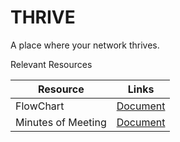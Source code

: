 # THRIVE

A place where your network thrives.


Relevant Resources

| Resource | Links |
| ------ | ------ |
| FlowChart |  [Document](https://viewer.diagrams.net/?tags=%7B%7D&highlight=0000ff&edit=_blank&layers=1&nav=1&title=THRIVE_FLOW.drawio#R7V1Jd6pKF%2F01rvu9gS76ZhhNe4PpTUwmbyGgEmkMjZoM8tu%2FKgS7oB7zBBG4kxsLxKJq711V55w6VaEb5uTCkYf9pq1qRoUi1EmFPq1QFMnyPPoPl3yGJURU0nN0NSybFzzqX1p0Y1jq66rmLt3o2bbh6cPlQsW2LE3xlspkx7HHy7d1bWP5V4dyT%2FtR8KjIxs%2FSF131%2BtNSgSXm5Zea3utHv0wS4RVTjm4OC9y%2BrNrjhSL6rEI3HNv2pn%2BZk4Zm4NaL2mX6vfM1V2cVczTLi%2FlCy9Wc2847bhOKMOQO6pjgppPhEBVIdk%2B30L2n9tgybFmdPszwFV1V%2BrLjTb95Ff7WlXndOql99186Z0%2FTO6NauFX2kXvuSRblPzSJ287LW%2FW9Ss7eblZr1%2FuMWrTvmbgqZIWu2yPN6RpBo3QMWxmgouD%2Fx6Gs6FYvvGvc1z0NF%2BEHjBHOUFnXtrwQLCQbfm7Yhu0Ev0HTMkMyMip3Z08S8SfPsQda7H3BlVt8t4ehiruRrju2b6maGtZD7ri24XvaiaNEP41LZ5%2FmvxAhhagJqGzaYuhVPW2ytu8W2%2BxCs03Ncz7RLTMihSCKaCSI08%2FjOSYRtaZl%2FQU88lxIhZAGvdmj50hBf4T9FH1cwM5GLG1GzVf7ujXqqQ2z%2BxeCGgqKmnfN8z6jHhAAAKF%2F0fVxHbkChzkMUL3rmop0I6yv7Xh9u2dbsnE2L0WPRE10gjUJ3WLZFi7TLDUqiRiAis51I3pZbaJ7bfx3jSDo8PNrUCM2%2FHSnOTrqUw2%2FFxF8H%2FVvO7iFCJonKFj4Dv64%2BqVp%2F%2BB32IxQ1Ce27yjaNvYjlZadnuZtuI%2BOR%2FwSoomfiJ4VOpohe%2FpoucJxOA9%2BA7Wy%2FLlww9DWLc%2F9QYNZRf4jM058z57L7CaWmOx1647X5FNfOwewhIay5Pfa6vRts%2BO7KyTiajxIZ%2BmAKkertDTFZFFpG30NdeEMUETD0VT0RrpsuJvhVUfw%2BuwPh7zU9wHwYtIduqGgOurBexVSNEFlAVKbcaN3pBbF331%2B%2BUYVgBs2ucG7RsdAJPgX3Rn%2BEJmDYX4%2BrE8HbFHgtg%2Fzs1Edf6eKhn0ijXGeBo7zTDw5jmuc%2F7H8in3VkK8j2fDD6r5qoT4vsAEpCXpqfYEUjubqX3InuAH3UsDSuqwMegEWIzirWlf2Dfxd2dB7FipRUK%2Fhvq1jgdLRqvUkvGDqqhqgcZUgG4m0RDmQ8m0Vg4UeB3fkGm37nZANkJBZTdUyne8RQMj4chUClicyUpod5AkvSpgU1IkBqhMp5kGe1lHjQevpCEOogjaeNT4qjqZtWY84iC8PTXWoCP0hgC9COWHc%2B4SRETK5BpF0a6CpwfIDLW%2F7m2EkIBiZw49%2Fqw32AwAjsYTR3mHEMZmE0aom%2BYqiuW7Xx31eoc83w%2BpdkVq8K9Zf2JcHAKxIInlcxZtL4pctuTOX8LyQRYxtBlEdgejupXvydMbrEBCB%2FRnl4nbL7FEUqMpONuxgNUtXUjdiQxe3Qjw7jmv2CFvckiGrFla3N3alcItbco0gHmZ1e4Gk7O3tRtO9ywuIlIHdB4Vc3v7CyXYogRKAApXr5e1mblwhbrQ%2BqOaYP4O4Pkiw76PkBowbB3JAi0BqLC0OcseNM9SrDiq6lC00WDqbqeKrUou6Gb1zt%2BQLhCpgd0%2B5XP%2F1Uopns7CSOtXdoRHgNgDUFm%2Bzo0ktRTJqzwR5A8ERV%2BIocbNPNnC0kxz97Uot4tY0ZPrJgcAI7LQpYfTrkEOG5LKAo9306AYBSbzq1a79JxcCpNKbkTyQaDITglShuMDagFt%2FqZu5D9%2BOLlTdoHlO0A0kM5wEDRJdR3%2F18P%2F4BypBZFYPNTdCmBU9GtVm%2BvTpjZuhSiKo8trNtfBcZyFQTcFjUgYCZk%2F%2FNoPoqye1nBf7rnNitgEgosDukdKyvcWyHa504Ytj8jB2IxK8Oubj6XFcq2OYaTuqXcFN29Qag8hhTNuXSMs8j7%2F7cl4IiJZRyWlZLhRqMXJrHiS6Q%2BgWmVJgKclDJSoX3rffsaOJ2PFAXFYfm40GhB2l4ycFxw%2FH8WnwA%2Br7yUXk9e%2Fo0X%2BXWjbT8fvNhgChR4K%2Bn4JNhJf3L4TBvlkcZQjoKLMmnP24aAScCLPlRHhVDg4%2BEX5HWnb6d0Q9SyMbomVgp0ohh%2Fr5uJ39tToLlSguHq%2FHJVG%2FY4eJ2KFUPePy%2Bm0AYUe5wWff7DjUBsTIIFsGaS4GaVI%2FhuvtkJkjDnfR%2FB7JtocxbJBxcoOl8X%2FN%2FrDw79NJBBn84XMLfmbX5l8LPkXfW6Qcs19EUdCVFUmuyV6R3Axh6lJS9VGss0oN3aKBq6praFNXFfHuu57e%2FawqqM2C1sCXZ3Mu%2FKZoKlcNJ2Or14LiKtI8051e7MiuZuiBoOBfWfaPTclN4OvViEWB36xG4e41UZPqVtXDgMLFVWqNOy16U3coW%2FFlW3x1ePYXPFuZqvDJogoHN44XqtcJEkLF1OMS9dUdTg41d%2BYlU6W4JkDCg8SNJnGj%2Fu%2F%2BARXM%2Fd7TTXz%2FbKnX%2BuIAQhCPpI9GVmFy8dwZPkI8klTKznO6khsXOXuMvsYGgke3q31VJ7d%2FIfAAO6xLE8u%2BU0Qcav0CNbFQWZmhhVW4wwVzego0tURPSlxJzbdyP0%2Bw%2F%2Bl%2BhmVWCDytcdKTRzpszaLnr1iSqp9qjRY4DM0SNC%2BIvCiKBC9w3I4w3Kt9SEJCrDr17vAFCcl2IabL7YyF284IjvrIjBKnsFaOVL3ockevmZwmpWYP2oevud5sKbNZ3cSB1OLtUcM0vyH5SOgUEiT%2BZp%2F%2FUa9PSHF5AsQyQhbWJw1DD5IiBnkk%2FpxN0HpXRX%2B9IjVE%2F91o3th2Bn82w6tuoMHz%2Bt4cNAaQXAB0ygkSCwEvkROX4UVnJEJ8E3C%2Br6TWu9Yaj5%2B%2FIdYROsEMibmYS%2F3XxGKpuR3ARmI61xmON7Oj%2B1dqyU9f1ODs7xuEHaXPunDsyEp0WrxNhl3ZjcuuHsewcj9JUPSmL%2BzBiLOOieeap%2FRR0XxefSp78mZ%2Buo9SSxjb7e4dp0D4mfIOy0JMe1Zn1RyTCav%2FAow0RXeDLG0bF2gISoOGaGsPAsj8lIKbKH7jGuyckCPftrYKKp5NNSEbzPIi5D5IYY8jKg213fEp510%2BURRt6C0OPJtkwm5JrYnzzFyKNyA7TsoZQQsx4jDLO7F5JtV1NlAbxLxrQ4IBTAzU4yqs2d2ZnM03LANpRRVphey%2B3rpG%2FRWgFUwKWV4LpxU0uZKOKEorc0R5ZPrPaJXTG71x3a9LCI5SPriuEOk%2FmGUYcTFjjhizzOepJFG0WxYZDKO%2FJifdnA1vITCiShglDaM4D1T6MNoOm1qTbAvtWwYCm3KLbk42sDPQIxCXlKJgHoIRYsdzq%2B1ZxPczhB1ldtYkdrUxSwuXGsuSKfCDhiZ4YNaMCUXgxwTx475NvfY%2B3TGEH6V%2FeVuCB2Y3esTF6jF8GgkeGArIjyJ7mC8RP2SHehsZbzyEHwl6mAsW9bqXVGeEmMZAA3ZG5yJNPszAyoR0KXrYK7Nm0%2FxhgvivkJzZ5Pjfh2e%2FC5EzsBe1lLNUgvizpWdLFvG865n4Q8%2BKmLOGWbNz4zBydovkTDJbd%2Fe8CzlQgk0wEW0uRGp329eB9nyCPZBFXrvoL1Lr%2FbY9aRtUH8KOBHfs5Y4dmY6OpaHnCtK5yL78yxPbETto5uT0us1KEHaA3W0lOzJ9ZDvYLEznYpPqOnLcyCO9J3sabgk0jyUaslmBbZU8R8R5uPgmRx%2FPkIzZbLlVMvm9bFy0y%2FjAWyUDECHymrq7PaSbQ0Dq3r8br5ovQoCUwqbIAod0r0Iq5bDN%2FZzo1ZZa1cfBxbd%2F9gRBVHnA4P5xJHDbw3%2BjTCaLMGKFJGG0WygWxlGdb4wstg2J6GPLAwaTxxEXxbscFEfbcTOsjkbi4NGC4KbMErujPWprDrKYWCwuhUUFC82hzBY4h7L%2BikZnWf8e%2FPsFyTDOls6ng%2FrSV1bnHCWkQSQGSqQCnZfAlr6nH4JwcN%2BTgdSsf9buqRJOtLtVzbjS97Qtco7dTaMOleWOhSaEZwvsezpH7Lhq1u8n5EcPwo7S95QX3xN4AC8wO74RO2qjD4%2F0vzwIO0rfUz58TyzUMbtk6z5acsBmtyLzYyqb4lZ8shI36di2FX%2FNrCP9rfgcFFFiykeJ3D%2Bgz1cIQ8QzWlWom%2FXw401qvT42nUv1A2K351JwKRbYE0SSdPidlSRjmc6UeYow9PnZ%2Baw9nTchGCrP4jxYaPPMIJXywg06NeVyMTWFjb7cz7M4C7lPg1sz4zqMcekCiVlHq16c3n1BckFw5bazg516cyCPE3jilxlDeViF1YympLB8LI2w5RgbQaQ33b%2BHDKhA4fy5wa2IRnku5f1tDduyUGEQXLaQizaIYezb21J%2BPSFdtZRmjX4yziG6mvZhc0WIXSRnYRtRZEeU0zhLCQLJ6LSsMkPgb0YnaDZRkkj5WJgzU9Zx59%2FYnt5FKhoqSaAfD5qioZ90KhQnm5ibVscdzhpmrSOQkFq%2Bwfw1O3UHoillytEUNEWInpFlk8U9Qs4735ZspkEBkMOXboCcOMk46A7rJbHIuSVCoPM%2B4O4RQTw04JBPeX6eZOZUvozXTyLlZW1lAR6Tgje5pJfA2TgZEeOIxGFJGg7pJOShEUskuSajR1JqkWiGXL7clpGCXIgxWw8PLRcCd3xqcbCphADdEC2kHH%2Bb5FRCSPmoqUJoA01xRzGXoI5OHchKVuYSAnTpmq%2B5hJCyJ6CgepHFyYRYOgJ%2BLxci1E3NpTy5aGquK%2Fdw%2BpOmrcoIBFzgbO1g43%2FPq2wz%2Bu%2FoSBTLJCgpGP1TjlOEOhIPY9fM3tRBhE4d1m0NycbMYcfkEGI5c0iA%2Bgy9TH2e%2BxlDkFx2CCjzD7qzYSWWbePMIUHWz1xR27coZNm%2BsCPrw7cuaZ8s7UVKzCDtD2NfyJ7fIQzuAYUBJWQsgHaZmB2lPro13i7dnLLEP%2FqKghZ6m6V9xzyEyyFr5fazxJd1Yla2n01NBKo%2BWupw7sO3p%2BXTVQROB0J0Dfz%2BqDmId9%2F19O5nVUH9FrQAvjyL5cas0SZeNQzyXr0WFFcRPEx3erEju5qhB4FR%2BFfQM6tu0CP44tQxRODr1ahdcDlZozByTERP3ap6WJ1wcZUaTusYvcHc9DF9UwQpK74s5vUX64LtD8GzlSn8ThbhF9w4XqhexzbU2Hpcou67C4w0099GnZVMleKaAGEOwYkmcaP%2B7%2F4BFcyXidM0uf9sqdf64gBCEDOT%2Fy61hMnFc2f4yIKkKe2A9RzNLVdlhyToTOjOfJMDJDuzOJBavD1qmOb3EIIYMuV1SjEsk8IqlKhUjzUHznqp3EdcJjnrJaGuDZJMeW9pw9ARPSki2Nnw59QeW4Ytq%2Bjvk%2BHwz2b5qBtSS72%2BNweNgQ6Sj9KxsX%2F5YCO1iPwaXBb9GtGsfGED5CHkJFGKQzMGkOSaXbZJUfxBQ1NRBbsvJd0aaKqOqR7MUsc6ggiarM5Zj4v3yvkUEvEXnvOckInJZ5Lp95dJU9rI9wMkjl%2FJmy5k0EQevVaexw540H2e3N3he5ekTpTULJcmqVM5DIEky9MQcnIaQjiwg7QvF%2BchoCLHtr3FJyAQ9pu2iqly9n8%3D)|
| Minutes of Meeting |  [Document](https://docs.google.com/document/d/16mV5_heHdP9W3YTOyGe4uYCVWs_15wJ9TQuMzXCn5QI/edit?usp=sharing)|
